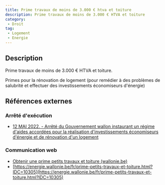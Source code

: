 ```yaml
---
title: Prime travaux de moins de 3.000 € htva et toiture
description: Prime travaux de moins de 3.000 € HTVA et toiture
category: 
 - Droit
tag: 
 - Logement
 - Energie
---
```


## Description

Prime travaux de moins de 3.000 € HTVA et toiture.

Primes pour la rénovation de logement (pour remédier à des problèmes de salubrité et effectuer des investissements économiseurs d'énergie)

## Références externes 

### Arrêté d'exécution

- [12 MAI 2022. - Arrêté du Gouvernement wallon instaurant un régime d'aides accordées pour la réalisation d'investissements économiseurs d'énergie et de rénovation d'un logement ](https://wallex.wallonie.be/eli/arrete/2022/05/12/2022033185/2023/03/01)
### Communication web

- [Obtenir une prime petits travaux et toiture (wallonie.be)](https://www.wallonie.be/fr/demarches/obtenir-une-prime-petits-travaux-et-toiture)
- [https://energie.wallonie.be/fr/prime-petits-travaux-et-toiture.html?IDC=10305](https://energie.wallonie.be/fr/prime-petits-travaux-et-toiture.html?IDC=10305)


